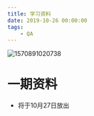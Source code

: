 ```yaml
---
title: 学习资料
date: 2019-10-26 00:00:00
tags:
	- QA
---
```

![1570891020738](/rule/1570891020738.png)

# 一期资料

* 将于10月27日放出